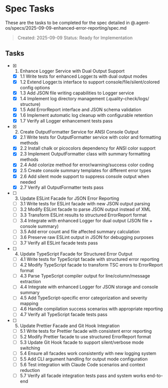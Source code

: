 # Spec Tasks

These are the tasks to be completed for the spec detailed in
@.agent-os/specs/2025-09-09-enhanced-error-reporting/spec.md

> Created: 2025-09-09 Status: Ready for Implementation

## Tasks

- [x] 1. Enhance Logger Service with Dual Output Support
  - [x] 1.1 Write tests for enhanced Logger.ts with dual output modes
  - [x] 1.2 Extend Logger.ts interface to support console/file/silent/colored config options
  - [x] 1.3 Add JSON file writing capabilities to Logger service
  - [x] 1.4 Implement log directory management (.quality-check/logs/ structure)
  - [x] 1.5 Add ErrorReport interface and JSON schema validation
  - [x] 1.6 Implement automatic log cleanup with configurable retention
  - [x] 1.7 Verify all Logger enhancement tests pass

- [x] 2. Create OutputFormatter Service for ANSI Console Output
  - [x] 2.1 Write tests for OutputFormatter service with color and formatting methods
  - [x] 2.2 Install chalk or picocolors dependency for ANSI color support
  - [x] 2.3 Implement OutputFormatter class with summary formatting methods
  - [x] 2.4 Add colorize method for error/warning/success color coding
  - [x] 2.5 Create console summary templates for different error types
  - [x] 2.6 Add silent mode support to suppress console output when needed
  - [x] 2.7 Verify all OutputFormatter tests pass

- [ ] 3. Update ESLint Facade for JSON Error Reporting
  - [ ] 3.1 Write tests for ESLint facade with new JSON output parsing
  - [ ] 3.2 Modify ESLint facade to parse JSON output instead of XML
  - [ ] 3.3 Transform ESLint results to structured ErrorReport format
  - [ ] 3.4 Integrate with enhanced Logger for dual output (JSON file + console summary)
  - [ ] 3.5 Add error count and file affected summary calculation
  - [ ] 3.6 Preserve raw ESLint output in JSON for debugging purposes
  - [ ] 3.7 Verify all ESLint facade tests pass

- [ ] 4. Update TypeScript Facade for Structured Error Output
  - [ ] 4.1 Write tests for TypeScript facade with structured error reporting
  - [ ] 4.2 Modify TypeScript facade to transform TSC errors to ErrorReport format
  - [ ] 4.3 Parse TypeScript compiler output for line/column/message extraction
  - [ ] 4.4 Integrate with enhanced Logger for JSON storage and console summary
  - [ ] 4.5 Add TypeScript-specific error categorization and severity mapping
  - [ ] 4.6 Handle compilation success scenarios with appropriate reporting
  - [ ] 4.7 Verify all TypeScript facade tests pass

- [ ] 5. Update Prettier Facade and Git Hook Integration
  - [ ] 5.1 Write tests for Prettier facade with consistent error reporting
  - [ ] 5.2 Modify Prettier facade to use structured ErrorReport format
  - [ ] 5.3 Update Git Hook facade to support silent/verbose mode switching
  - [ ] 5.4 Ensure all facades work consistently with new logging system
  - [ ] 5.5 Add CLI argument handling for output mode configuration
  - [ ] 5.6 Test integration with Claude Code scenarios and context reduction
  - [ ] 5.7 Verify all facade integration tests pass and system works end-to-end